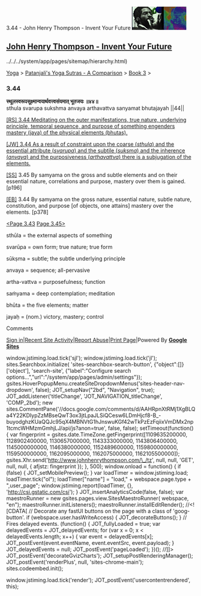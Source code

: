 3.44 - John Henry Thompson - Invent Your Future [![John Henry Thompson - Invent Your Future](../../../_/rsrc/1329567069254/config/customLogo.gif-revision=6.png)](../../../index.html)

[John Henry Thompson - Invent Your Future](../../../index.html)
---------------------------------------------------------------

../../../system/app/pages/sitemap/hierarchy.html)
    

[Yoga](../../../yoga.html)‎ > ‎[Patanjali's Yoga Sutras - A Comparison](../../patanjani.html)‎ > ‎[Book 3](../book-3.html)‎ > ‎

### 3.44

**स्थूलस्वरूपसूक्ष्मान्वयार्थवत्त्वसंयमात् भूतजयः ॥४४॥**  
sthula svarupa sukshma anvaya arthavattva sanyamat bhutajayah ||44||  
  
  
[\[RS\] 3.44 Meditating on the outer manifestations, true nature, underlying principle, temporal sequence, and purpose of something engenders mastery (jaya) of the physical elements (bhutas).](http://www.ashtangayoga.info/source-texts/yoga-sutra-patanjali/chapter-3/item/sthula-svarupa-sukshma-anvaya-arthavattva/)  
  
[\[JW\] 3.44 As a result of constraint upon the coarse (_sthula_) and the essential attribute (_svarupa_) and the subtile (_suksma_) and the inherence (_anvaya_) and the purposiveness (_arthavattva_) there is a subjugation of the elements.](http://books.google.com/books?id=YzFImjtOxUwC&pg=PA273&ci=86%2C358%2C742%2C118&source=bookclip)  
  
[\[SS\]](http://www.amazon.com/Yoga-Sutras-Patanjali-Commentary-Satchidananda/dp/0932040381) 3.45 By samyama on the gross and subtle elements and on their essential nature, correlations and purpose, mastery over them is gained. \[p196\]  
  
[\[EB\]](http://www.amazon.com/Yoga-Sutras-Patanjali-Translation-Commentary/dp/0865477361/ref=sr_1_1?ie=UTF8&s=books&qid=1250508322&sr=1-1) 3.44 By samyama on the gross nature, essential nature, subtle nature, constitution, and purpose \[of objects, one attains\] mastery over the elements. \[p378\]  
  
  
[<Page 3.43](343.html)  [Page 3.45>](345.html)

sthūla = the external aspects of something  
  
svarūpa = own form; true nature; true form  
  
sūkṣma = subtle; the subtle underlying principle  
  
anvaya = sequence; all-pervasive  
  
artha-vattva = purposefulness; function  
  
saṁyama = deep contemplation; meditation  
  
bhūta = the five elements; matter  
  
jayaḥ = (nom.) victory, mastery; control

Comments

[Sign in](https://accounts.google.com/ServiceLogin?continue=http://sites.google.com/a/johnhenrythompson.com/jht/yoga/patanjani/book-3/344&service=jotspot)|[Recent Site Activity](../../../system/app/pages/recentChanges.html)|[Report Abuse](http://sites.google.com/a/johnhenrythompson.com/jht/system/app/pages/reportAbuse)|[Print Page](javascript:;)|Powered By **[Google Sites](http://sites.google.com/site)**

window.jstiming.load.tick('sjl'); window.jstiming.load.tick('jl'); sites.Searchbox.initialize( 'sites-searchbox-search-button', {"object":\[\]}\['object'\], 'search-site', {"label":"Configure search options...","url":"/system/app/pages/admin/settings"}); gsites.HoverPopupMenu.createSiteDropdownMenus('sites-header-nav-dropdown', false); JOT\_setupNav("2bd", "Navigation", true); JOT\_addListener('titleChange', 'JOT\_NAVIGATION\_titleChange', 'COMP\_2bd'); new sites.CommentPane('//docs.google.com/comments/d/AAHRpnXtRMj1XgBLQa4Y22KDIypZzMBseQwT3ox3jtLpaJLSiQCesw6LDmHjcf8-B\_-buyodghzKUaQQJc95qX4MBNVtG1hJnswuKGf42wTkPzEzFqiixVmDMx2np1tcmcWHMzmGmhjLJ/api/js?anon=true', false, false); setTimeout(function() { var fingerprint = gsites.date.TimeZone.getFingerprint(\[1109635200000, 1128902400000, 1130657000000, 1143333000000, 1143806400000, 1145000000000, 1146380000000, 1152489600000, 1159800000000, 1159500000000, 1162095000000, 1162075000000, 1162105500000\]); gsites.Xhr.send('http://www.johnhenrythompson.com/\_/tz', null, null, 'GET', null, null, { afjstz: fingerprint }); }, 500); window.onload = function() { if (false) { JOT\_setMobilePreview(); } var loadTimer = window.jstiming.load; loadTimer.tick("ol"); loadTimer\["name"\] = "load," + webspace.page.type + ",user\_page"; window.jstiming.report(loadTimer, {}, 'http://csi.gstatic.com/csi'); } JOT\_insertAnalyticsCode(false, false); var maestroRunner = new gsites.pages.view.SitesMaestroRunner( webspace, "en"); maestroRunner.initListeners(); maestroRunner.installEditRender(); //<!\[CDATA\[ // Decorate any fastUI buttons on the page with a class of 'goog-button'. if (webspace.user.hasWriteAccess) { JOT\_decorateButtons(); } // Fires delayed events. (function() { JOT\_fullyLoaded = true; var delayedEvents = JOT\_delayedEvents; for (var x = 0; x < delayedEvents.length; x++) { var event = delayedEvents\[x\]; JOT\_postEvent(event.eventName, event.eventSrc, event.payload); } JOT\_delayedEvents = null; JOT\_postEvent('pageLoaded'); })(); //\]\]> JOT\_postEvent('decorateGvizCharts'); JOT\_setupPostRenderingManager(); JOT\_postEvent('renderPlus', null, 'sites-chrome-main'); sites.codeembed.init();

window.jstiming.load.tick('render'); JOT\_postEvent('usercontentrendered', this);